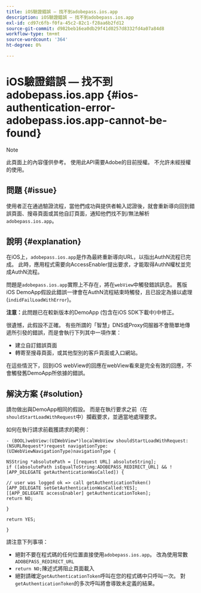 ```yaml
---
title: iOS驗證錯誤 — 找不到adobepass.ios.app
description: iOS驗證錯誤 — 找不到adobepass.ios.app
exl-id: cd97c6fb-f0fa-45c2-82c1-f28aa6b2fd12
source-git-commit: d982beb16ea0db29f41d0257d8332fd4a07a84d8
workflow-type: tm+mt
source-wordcount: '364'
ht-degree: 0%

---
```


# iOS驗證錯誤 — 找不到adobepass.ios.app {#ios-authentication-error-adobepass.ios.app-cannot-be-found}

>[!NOTE]
>
>此頁面上的內容僅供參考。 使用此API需要Adobe的目前授權。 不允許未經授權的使用。

## 問題 {#issue}

使用者正在通過驗證流程，當他們成功與提供者輸入認證後，就會重新導向回到錯誤頁面、搜尋頁面或其他自訂頁面，通知他們找不到/無法解析`adobepass.ios.app`。

## 說明 {#explanation}

在iOS上，`adobepass.ios.app`是作為最終重新導向URL，以指出AuthN流程已完成。 此時，應用程式需要向AccessEnabler提出要求，才能取得AuthN權杖並完成AuthN流程。

問題是`adobepass.ios.app`實際上不存在，將在`webView`中觸發錯誤訊息。 舊版iOS DemoApp假設此錯誤一律會在AuthN流程結束時觸發，且已設定為據以處理(`indidFailLoadWithError`)。

**注意：**&#x200B;此問題已在較新版本的DemoApp (包含在iOS SDK下載中)中修正。

很遺憾，此假設不正確。 有些所謂的「智慧」DNS或Proxy伺服器不會簡單地傳遞所引發的錯誤，而是會執行下列其中一項作業：

- 建立自訂錯誤頁面
- 轉寄至搜尋頁面，或其他型別的客戶頁面或入口網站。

在這些情況下，回到iOS webView的回應在webView看來是完全有效的回應，不會觸發舊DemoApp所依據的錯誤。

## 解決方案 {#solution}

請勿做出與DemoApp相同的假設。 而是在執行要求之前（在`shouldStartLoadWithRequest`中）攔截要求，並適當地處理要求。

如何在執行請求前截獲請求的範例：

```obj-c
- (BOOL)webView:(UIWebView*)localWebView shouldStartLoadWithRequest:(NSURLRequest*)request navigationType:(UIWebViewNavigationType)navigationType {

NSString *absolutePath = [[request URL] absoluteString]; 
if ([absolutePath isEqualToString:ADOBEPASS_REDIRECT_URL] && ![APP_DELEGATE getAuthenticationWasCalled]) {

// user was logged ok => call getAuthenticationToken() 
[APP_DELEGATE setGetAuthenticationWasCalled:YES]; 
[[APP_DELEGATE accessEnabler] getAuthenticationToken];
return NO;

}

return YES;

}
```

請注意下列事項：

- 絕對不要在程式碼的任何位置直接使用`adobepass.ios.app`。 改為使用常數`ADOBEPASS_REDIRECT_URL`
- `return NO;`陳述式將阻止頁面載入
- 絕對請確定`getAuthenticationToken`呼叫在您的程式碼中只呼叫一次。 對`getAuthenticationToken`的多次呼叫將會導致未定義的結果。
